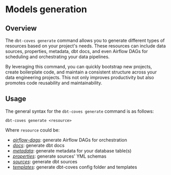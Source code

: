 # Models generation

## Overview

The `dbt-coves generate` command allows you to generate different types of resources based on your project's needs. These resources can include data sources, properties, metadata, dbt docs, and even Airflow DAGs for scheduling and orchestrating your data pipelines.

By leveraging this command, you can quickly bootstrap new projects, create boilerplate code, and maintain a consistent structure across your data engineering projects. This not only improves productivity but also promotes code reusability and maintainability.

## Usage

The general syntax for the `dbt-coves generate` command is as follows:

```console
dbt-coves generate <resource>
```

Where `resource` could be:

- [_airflow-dags_](airflow%20dags/): generate Airflow DAGs for orchestration
- [_docs_](docs/): generate dbt docs
- [_metadata_](metadata/): generate metadata for your database table(s)
- [_properties_](properties/): generate sources' YML schemas
- [_sources_](sources/): generate dbt sources
- [_templates_](templates/): generate dbt-coves config folder and templates
